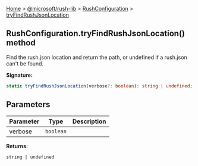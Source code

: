 [Home](./index) &gt; [@microsoft/rush-lib](./rush-lib.md) &gt; [RushConfiguration](./rush-lib.rushconfiguration.md) &gt; [tryFindRushJsonLocation](./rush-lib.rushconfiguration.tryfindrushjsonlocation.md)

## RushConfiguration.tryFindRushJsonLocation() method

Find the rush.json location and return the path, or undefined if a rush.json can't be found.

<b>Signature:</b>

```typescript
static tryFindRushJsonLocation(verbose?: boolean): string | undefined;
```

## Parameters

|  Parameter | Type | Description |
|  --- | --- | --- |
|  verbose | `boolean` |  |

<b>Returns:</b>

`string | undefined`

